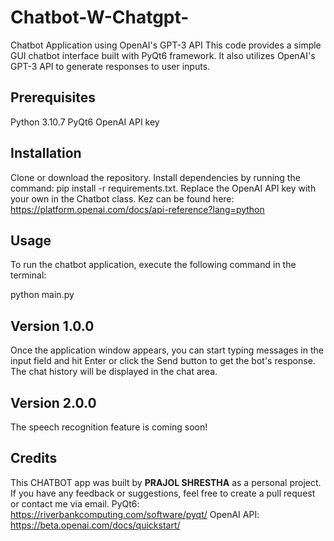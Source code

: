 # Chatbot-W-Chatgpt-

Chatbot Application using OpenAI's GPT-3 API
This code provides a simple GUI chatbot interface built with PyQt6 framework. It also utilizes OpenAI's GPT-3 API to generate responses to user inputs.

## Prerequisites
Python 3.10.7
PyQt6
OpenAI API key

## Installation
Clone or download the repository.
Install dependencies by running the command: pip install -r requirements.txt.
Replace the OpenAI API key with your own in the Chatbot class.
Kez can be found here: https://platform.openai.com/docs/api-reference?lang=python


## Usage
To run the chatbot application, execute the following command in the terminal:

python main.py

## Version 1.0.0
Once the application window appears, you can start typing messages in the input field and hit Enter or click the Send button to get the bot's response. The chat history will be displayed in the chat area.

## Version 2.0.0
The speech recognition feature is coming soon!


## Credits
This CHATBOT app was built by **PRAJOL SHRESTHA** as a personal project. 
If you have any feedback or suggestions, feel free to create a pull request or contact me via email.
PyQt6: https://riverbankcomputing.com/software/pyqt/
OpenAI API: https://beta.openai.com/docs/quickstart/
